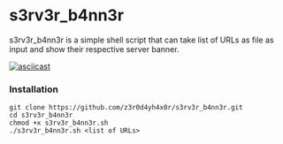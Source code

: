 # s3rv3r_b4nn3r

s3rv3r_b4nn3r is a simple shell script that can take list of URLs as file as input and show their respective server banner.


[![asciicast](https://asciinema.org/a/582955.svg)](https://asciinema.org/a/582955)

### Installation 
```
git clone https://github.com/z3r0d4yh4x0r/s3rv3r_b4nn3r.git
cd s3rv3r_b4nn3r
chmod +x s3rv3r_b4nn3r.sh 
./s3rv3r_b4nn3r.sh <list of URLs>
```
